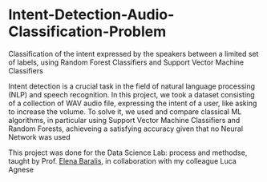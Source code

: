 # Intent-Detection-Audio-Classification-Problem
Classification of the intent expressed by the speakers between a limited set of labels, using Random Forest Classifiers and Support Vector Machine Classifiers
 
Intent detection is a crucial task in the field of natural language processing (NLP) and speech recognition. In this project, we took a dataset consisting of a collection of WAV audio file, expressing the intent of a user, like asking to increase the volume. To solve it, we used and compare classical ML algorithms, in particular using Support Vector Machine Classifiers and Random Forests, achieveing a satisfying accuracy given that no Neural Network was used

This project was done for the Data Science Lab: process and methodse, taught by Prof. [Elena Baralis](https://www.polito.it/en/staff?p=elena.baralis), in collaboration with my colleague Luca Agnese
